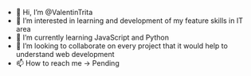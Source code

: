 - 👋 Hi, I’m @ValentinTrita
- 👀 I’m interested in learning and development of my feature skills in IT area 
- 🌱 I’m currently learning JavaScript and Python
- 💞️ I’m looking to collaborate on every project that it would help to understand web development
- 📫 How to reach me -> Pending 

<!---
ValentinTrita/ValentinTrita is a ✨ special ✨ repository because its `README.md` (this file) appears on your GitHub profile.
You can click the Preview link to take a look at your changes.
--->

